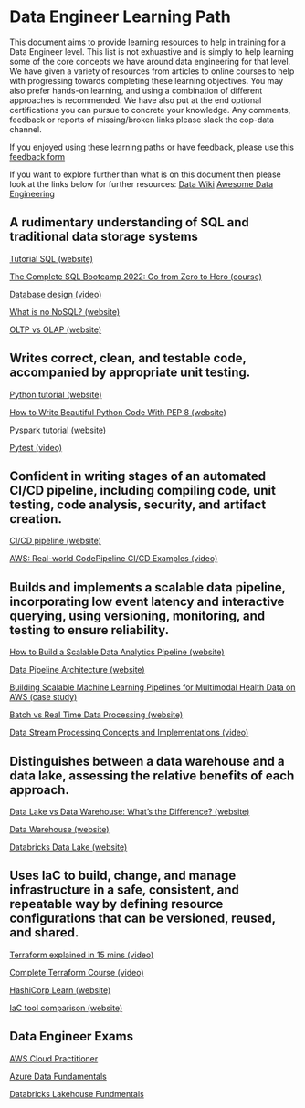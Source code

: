 # Data Engineer Learning Path

This document aims to provide learning resources to help in training for a Data Engineer level. This list is not exhuastive and is simply to help learning some of the core concepts we have around data engineering for that level. We have given a variety of resources from articles to online courses to help with progressing towards completing these learning objectives. You may also prefer hands-on learning, and using a combination of different approaches is recommended. We have also put at the end optional certifications you can pursue to concrete your knowledge. Any comments, feedback or reports of missing/broken links please slack the cop-data channel. 

If you enjoyed using these learning paths or have feedback, please use this [feedback form](https://madetech.typeform.com/datalearning)

If you want to explore further than what is on this document then please look at the links below for further resources:
[Data Wiki](https://dataengineering.wiki/Learning+Resources)
[Awesome Data Engineering](https://awesomedataengineering.com/)

## A rudimentary understanding of SQL and traditional data storage systems 

[Tutorial SQL (website)](https://www.tutorialspoint.com/sql/index.htm)

[The Complete SQL Bootcamp 2022: Go from Zero to Hero (course)](https://www.udemy.com/course/the-complete-sql-bootcamp/)

[Database design (video)](https://www.youtube.com/watch?v=ztHopE5Wnpc)

[What is no NoSQL? (website)](https://www.guru99.com/nosql-tutorial.html)

[OLTP vs OLAP (website)](https://dzone.com/articles/the-data-processing-holy-grail-row-vs-columnar-dat)

## Writes correct, clean, and testable code, accompanied by appropriate unit testing.

[Python tutorial (website)](https://docs.python.org/3/tutorial/)

[How to Write Beautiful Python Code With PEP 8 (website)](https://realpython.com/python-pep8/)

[Pyspark tutorial (website)](https://www.guru99.com/pyspark-tutorial.html)

[Pytest (video)](https://www.youtube.com/watch?v=UMgxJvozR5A)

## Confident in writing stages of an automated CI/CD pipeline, including compiling code, unit testing, code analysis, security, and artifact creation.

[CI/CD pipeline (website)](https://www.guru99.com/ci-cd-pipeline.html)

[AWS: Real-world CodePipeline CI/CD Examples (video)](https://www.youtube.com/watch?v=MNt2HGxClZ0)

##  Builds and implements a scalable data pipeline, incorporating low event latency and interactive querying, using versioning, monitoring, and testing to ensure reliability.

[How to Build a Scalable Data Analytics Pipeline (website)](https://www.freecodecamp.org/news/scalable-data-analytics-pipeline/)

[Data Pipeline Architecture (website)](https://streamsets.com/blog/data-pipeline-architecture-principles/)

[Building Scalable Machine Learning Pipelines for Multimodal Health Data on AWS (case study)](https://aws.amazon.com/blogs/industries/building-scalable-machine-learning-pipelines-for-multimodal-health-data-on-aws/)

[Batch vs Real Time Data Processing (website)](https://www.confluent.io/en-gb/learn/batch-vs-real-time-data-processing/)

[Data Stream Processing Concepts and Implementations (video)](https://www.youtube.com/watch?v=5inVCagXc2A)

##  Distinguishes between a data warehouse and a data lake, assessing the relative benefits of each approach.

[Data Lake vs Data Warehouse: What’s the Difference? (website)](https://www.guru99.com/data-lake-vs-data-warehouse.html)

[Data Warehouse (website)](https://www.guru99.com/data-warehousing.html)

[Databricks Data Lake (website)](https://databricks.com/discover/data-lakes/introduction)

##  Uses IaC to build, change, and manage infrastructure in a safe, consistent, and repeatable way by defining resource configurations that can be versioned, reused, and shared.

[Terraform explained in 15 mins (video)](https://www.youtube.com/watch?v=l5k1ai_GBDE)

[Complete Terraform Course (video)](https://www.youtube.com/watch?v=7xngnjfIlK4)

[HashiCorp Learn (website)](https://learn.hashicorp.com/terraform)

[IaC tool comparison (website)](https://www.techtarget.com/searchdatacenter/feature/IaC-tools-comparison-shows-benefits-of-automated-deployments)

##  Data Engineer Exams

[AWS Cloud Practitioner](https://aws.amazon.com/certification/certified-cloud-practitioner/)

[Azure Data Fundamentals](https://docs.microsoft.com/en-us/certifications/azure-data-fundamentals/)

[Databricks Lakehouse Fundmentals](https://databricks.com/learn/training/lakehouse-fundamentals)
